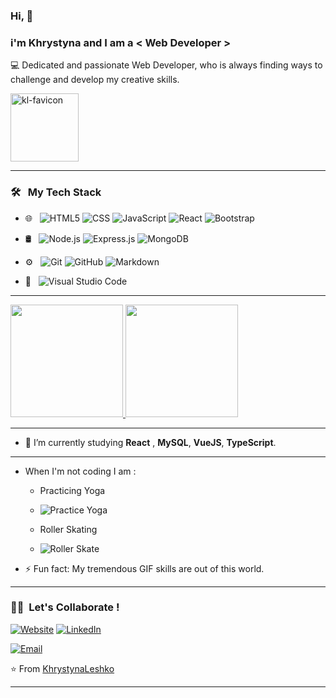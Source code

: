 ### Hi, 👋
 <h3>i'm Khrystyna
   and I am a < Web Developer > </h3>
  
💻 Dedicated and passionate Web Developer, who is always finding ways to challenge and develop my creative skills.

<img width="109" alt="kl-favicon" src="https://user-images.githubusercontent.com/61162228/131033328-d80121fa-67ae-4f8b-85f4-3fd74b6586ae.png">

- - - - 

 <h3> 🛠 &nbsp; My Tech Stack</h3>
  
  - 🌐 &nbsp;
  ![HTML5](https://img.shields.io/badge/-HTML5-333333?style=flat&logo=HTML5)
  ![CSS](https://img.shields.io/badge/-CSS-333333?style=flat&logo=CSS3&logoColor=1572B6)
  ![JavaScript](https://img.shields.io/badge/-JavaScript-333333?style=flat&logo=javascript)
  ![React](https://img.shields.io/badge/-React-333333?style=flat&logo=react)
  ![Bootstrap](https://img.shields.io/badge/-Bootstrap-333333?style=flat&logo=bootstrap&logoColor=563D7C)
  
  - 🛢 &nbsp;
  ![Node.js](https://img.shields.io/badge/-Node.js-333333?style=flat&logo=node.js)
  ![Express.js](https://img.shields.io/badge/-Express.js-333333?style=flat&logo=express.js)
  ![MongoDB](https://img.shields.io/badge/-MongoDB-333333?style=flat&logo=mongodb)
  
- ⚙️ &nbsp;
  ![Git](https://img.shields.io/badge/-Git-333333?style=flat&logo=git)
  ![GitHub](https://img.shields.io/badge/-GitHub-333333?style=flat&logo=github)
  ![Markdown](https://img.shields.io/badge/-Markdown-333333?style=flat&logo=markdown)
  
- 🔧 &nbsp;
  ![Visual Studio Code](https://img.shields.io/badge/-Visual%20Studio%20Code-333333?style=flat&logo=visual-studio-code&logoColor=007ACC)

 - - - - 
  
  <a href="https://github.com/KhrystynaLeshko">
   <img height="180em" src="https://github-readme-stats.vercel.app/api?username=KhrystynaLeshko&theme=buefy&show_icons=true" />
   <img height="180em" src="https://github-readme-stats.vercel.app/api/top-langs/?username=KhrystynaLeshko&theme=buefy&layout=compact" />
  </a>
  
 - - - -
 
  - 🌱 I’m currently studying **React** , **MySQL**, **VueJS**, **TypeScript**.
 
 - - - - 
 
  - When I'm not coding I am :
    - Practicing Yoga
    - ![Practice Yoga ](https://media.giphy.com/media/3o7TKPJosaxfCfnrk4/giphy.gif?cid=ecf05e47b0l8dh3znwitflrlhm69x9zdqbgxmm0hcwl6vjnr&rid=giphy.gif&ct=g)
 
    - Roller Skating 
    - ![Roller Skate](https://media.giphy.com/media/Z9VjNxfI12amHUrwdO/giphy.gif?cid=ecf05e47f1mzws8d8os6i7w2on53xz5x8sd86wwvxmciny3l&rid=giphy.gif&ct=g)
 
  - ⚡  Fun fact: My tremendous GIF skills are out of this world.

 - - - - 
  
<h3> 🤝🏻 &nbsp;Let's Collaborate ! </h3>

<a href="https://kl-cool-portfolio.netlify.app/"><img alt="Website" src="https://img.shields.io/badge/Website-blue?style=flat-square&logo=google-chrome"></a>
<a href="https://www.linkedin.com/in/khrystyna-leshko"><img alt="LinkedIn" src="https://img.shields.io/badge/LinkedIn-0077B5?style=for-the-badge&logo=linkedin&logoColor=white"></a>

<a href="mailto: christinelechko@gmail.com"><img alt="Email" src="https://img.shields.io/badge/Email-christinelechko@gmail.com-blue?style=flat-square&logo=gmail"></a>
</p>

⭐️ From [KhrystynaLeshko](https://github.com/KhrystynaLeshko)

- - - - 



